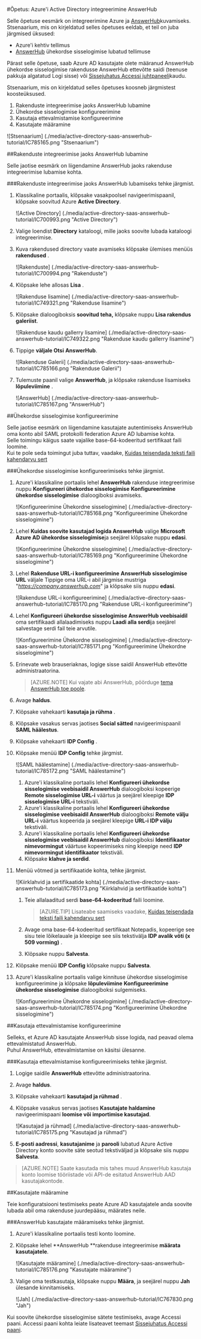<properties 
    pageTitle="Õpetus: Azure'i Active Directory integreerimine AnswerHub | Microsoft Azure'i" 
    description="Saate teada, kuidas lubada ühekordse sisselogimise, automatiseeritud ettevalmistamine ja muud Azure Active Directory AnswerHub abil!" 
    services="active-directory" 
    authors="jeevansd"  
    documentationCenter="na" 
    manager="femila"/>
<tags 
    ms.service="active-directory" 
    ms.devlang="na" 
    ms.topic="article" 
    ms.tgt_pltfrm="na" 
    ms.workload="identity" 
    ms.date="10/10/2016" 
    ms.author="jeedes" />

#<a name="tutorial-azure-active-directory-integration-with-answerhub"></a>Õpetus: Azure'i Active Directory integreerimine AnswerHub

Selle õpetuse eesmärk on integreerimine Azure ja [AnswerHub](http://www.dzonesoftware.com/products/answerhub-question-answer-software)kuvamiseks.  
Stsenaarium, mis on kirjeldatud selles õpetuses eeldab, et teil on juba järgmised üksused:

-   Azure'i kehtiv tellimus
-   [AnswerHub](http://www.dzonesoftware.com/products/answerhub-question-answer-software) ühekordse sisselogimise lubatud tellimuse

Pärast selle õpetuse, saab Azure AD kasutajate olete määranud AnswerHub ühekordse sisselogimise rakendusse AnswerHub ettevõtte saidi (teenuse pakkuja algatatud Logi sisse) või [Sissejuhatus Accessi juhtpaneeli](active-directory-saas-access-panel-introduction.md)kaudu.

Stsenaarium, mis on kirjeldatud selles õpetuses koosneb järgmistest koosteüksused.

1.  Rakenduste integreerimise jaoks AnswerHub lubamine
2.  Ühekordse sisselogimise konfigureerimine
3.  Kasutaja ettevalmistamise konfigureerimine
4.  Kasutajate määramine

![Stsenaarium] (./media/active-directory-saas-answerhub-tutorial/IC785165.png "Stsenaarium")

##<a name="enabling-the-application-integration-for-answerhub"></a>Rakenduste integreerimise jaoks AnswerHub lubamine

Selle jaotise eesmärk on liigendamine AnswerHub jaoks rakenduse integreerimise lubamise kohta.

###<a name="to-enable-the-application-integration-for-answerhub-perform-the-following-steps"></a>Rakenduste integreerimise jaoks AnswerHub lubamiseks tehke järgmist.

1.  Klassikaline portaalis, klõpsake vasakpoolsel navigeerimispaanil, klõpsake soovitud Azure **Active Directory**.

    ![Active Directory] (./media/active-directory-saas-answerhub-tutorial/IC700993.png "Active Directory")

2.  Valige loendist **Directory** kataloogi, mille jaoks soovite lubada kataloogi integreerimise.

3.  Kuva rakendused directory vaate avamiseks klõpsake ülemises menüüs **rakendused** .

    ![Rakenduste] (./media/active-directory-saas-answerhub-tutorial/IC700994.png "Rakenduste")

4.  Klõpsake lehe allosas **Lisa** .

    ![Rakenduse lisamine] (./media/active-directory-saas-answerhub-tutorial/IC749321.png "Rakenduse lisamine")

5.  Klõpsake dialoogiboksis **soovitud teha,** klõpsake nuppu **Lisa rakendus galeriist**.

    ![Rakenduse kaudu gallerry lisamine] (./media/active-directory-saas-answerhub-tutorial/IC749322.png "Rakenduse kaudu gallerry lisamine")

6.  Tippige **väljale Otsi** **AnswerHub**.

    ![Rakenduse Galerii] (./media/active-directory-saas-answerhub-tutorial/IC785166.png "Rakenduse Galerii")

7.  Tulemuste paanil valige **AnswerHub**, ja klõpsake rakenduse lisamiseks **lõpuleviimine** .

    ![AnswerHub] (./media/active-directory-saas-answerhub-tutorial/IC785167.png "AnswerHub")

##<a name="configuring-single-sign-on"></a>Ühekordse sisselogimise konfigureerimine

Selle jaotise eesmärk on liigendamine kasutajate autentimiseks AnswerHub oma konto abil SAML protokolli federation Azure AD lubamise kohta.  
Selle toimingu käigus saate vajalike base-64-kodeeritud sertifikaat faili loomine.  
Kui te pole seda toimingut juba tuttav, vaadake, [Kuidas teisendada teksti faili kahendarvu sert](http://youtu.be/PlgrzUZ-Y1o)

###<a name="to-configure-single-sign-on-perform-the-following-steps"></a>Ühekordse sisselogimise konfigureerimiseks tehke järgmist.

1.  Azure'i klassikaline portaalis lehel **AnswerHub** rakenduse integreerimise nuppu **Konfigureeri ühekordse sisselogimise** **Konfigureerimine ühekordse sisselogimise** dialoogiboksi avamiseks.

    ![Konfigureerimine Ühekordne sisselogimine] (./media/active-directory-saas-answerhub-tutorial/IC785168.png "Konfigureerimine Ühekordne sisselogimine")

2.  Lehel **Kuidas soovite kasutajad logida AnswerHub** valige **Microsoft Azure AD ühekordse sisselogimise**ja seejärel klõpsake nuppu **edasi**.

    ![Konfigureerimine Ühekordne sisselogimine] (./media/active-directory-saas-answerhub-tutorial/IC785169.png "Konfigureerimine Ühekordne sisselogimine")

3.  Lehel **Rakenduse URL-i konfigureerimine** **AnswerHub sisselogimise URL** väljale Tippige oma URL-i abil järgmise mustriga "*https://company.answerhub.com*" ja klõpsake siis nuppu **edasi**.

    ![Rakenduse URL-i konfigureerimine] (./media/active-directory-saas-answerhub-tutorial/IC785170.png "Rakenduse URL-i konfigureerimine")

4.  Lehel **Konfigureeri ühekordse sisselogimise AnswerHub veebisaidil** oma sertifikaadi allalaadimiseks nuppu **Laadi alla serdi**ja seejärel salvestage serdi fail teie arvutile.

    ![Konfigureerimine Ühekordne sisselogimine] (./media/active-directory-saas-answerhub-tutorial/IC785171.png "Konfigureerimine Ühekordne sisselogimine")

5.  Erinevate web brauseriaknas, logige sisse saidil AnswerHub ettevõtte administraatorina.
    >[AZURE.NOTE] Kui vajate abi AnswerHub, pöörduge [tema AnswerHub toe poole](mailto:success@answerhub.com. ).








6.  Avage **haldus**.

7.  Klõpsake vahekaarti **kasutaja ja rühma** .

8.  Klõpsake vasakus servas jaotises **Social sätted** navigeerimispaanil **SAML häälestus**.

9.  Klõpsake vahekaarti **IDP Config** .

10. Klõpsake menüü **IDP Config** tehke järgmist.

    ![SAML häälestamine] (./media/active-directory-saas-answerhub-tutorial/IC785172.png "SAML häälestamine")

    1.  Azure'i klassikaline portaalis lehel **Konfigureeri ühekordse sisselogimise veebisaidil AnswerHub** dialoogiboksi kopeerige **Remote sisselogimise URL-i** väärtus ja seejärel kleepige **IDP sisselogimise URL-i** tekstiväli.
    2.  Azure'i klassikaline portaalis lehel **Konfigureeri ühekordse sisselogimise veebisaidil AnswerHub** dialoogiboksi **Remote välju URL-i** väärtus kopeerida ja seejärel kleepige **URL-i IDP välju** tekstiväli.
    3.  Azure'i klassikaline portaalis lehel **Konfigureeri ühekordse sisselogimise veebisaidil AnswerHub** dialoogiboksi **Identifikaator nimevormingut** väärtuse kopeerimiseks ning kleepige need **IDP nimevormingut identifikaator** tekstiväli.
    4.  Klõpsake **klahve ja serdid**.

11. Menüü võtmed ja sertifikaatide kohta, tehke järgmist.

    ![Kiirklahvid ja sertifikaatide kohta] (./media/active-directory-saas-answerhub-tutorial/IC785173.png "Kiirklahvid ja sertifikaatide kohta")

    1.  Teie allalaaditud serdi **base-64-kodeeritud** faili loomine.  

        >[AZURE.TIP] Lisateabe saamiseks vaadake, [Kuidas teisendada teksti faili kahendarvu sert](http://youtu.be/PlgrzUZ-Y1o)

    2.  Avage oma base-64-kodeeritud sertifikaat Notepadis, kopeerige see sisu teie lõikelauale ja kleepige see siis tekstivälja **IDP avalik võti (x 509 vorming)** .
    3.  Klõpsake nuppu **Salvesta**.

12. Klõpsake menüü **IDP Config** klõpsake nuppu **Salvesta**.

13. Azure'i klassikaline portaalis valige kinnituse ühekordse sisselogimise konfigureerimine ja klõpsake **lõpuleviimine** **Konfigureerimine ühekordse sisselogimise** dialoogiboksi sulgemiseks.

    ![Konfigureerimine Ühekordne sisselogimine] (./media/active-directory-saas-answerhub-tutorial/IC785174.png "Konfigureerimine Ühekordne sisselogimine")

##<a name="configuring-user-provisioning"></a>Kasutaja ettevalmistamise konfigureerimine

Selleks, et Azure AD kasutajate AnswerHub sisse logida, nad peavad olema ettevalmistatud AnswerHub.  
Puhul AnswerHub, ettevalmistamise on käsitsi ülesanne.

###<a name="to-configure-user-provisioning-perform-the-following-steps"></a>Kasutaja ettevalmistamise konfigureerimiseks tehke järgmist.

1.  Logige saidile **AnswerHub** ettevõtte administraatorina.

2.  Avage **haldus**.

3.  Klõpsake vahekaarti **kasutajad ja rühmad** .

4.  Klõpsake vasakus servas jaotises **Kasutajate haldamine** navigeerimispaani **loomise või importimise kasutajad**.

    ![Kasutajad ja rühmad] (./media/active-directory-saas-answerhub-tutorial/IC785175.png "Kasutajad ja rühmad")

5.  **E-posti aadressi**, **kasutajanime** ja **parooli** lubatud Azure Active Directory konto soovite säte seotud tekstiväljad ja klõpsake siis nuppu **Salvesta**.

>[AZURE.NOTE] Saate kasutada mis tahes muud AnswerHub kasutaja konto loomise tööriistade või API-de esitatud AnswerHub AAD kasutajakontode.

##<a name="assigning-users"></a>Kasutajate määramine

Teie konfiguratsiooni testimiseks peate Azure AD kasutajatele anda soovite lubada abil oma rakenduse juurdepääsu, määrates neile.

###<a name="to-assign-users-to-answerhub-perform-the-following-steps"></a>AnswerHub kasutajate määramiseks tehke järgmist.

1.  Azure'i klassikaline portaalis testi konto loomine.

2.  Klõpsake lehel **AnswerHub **rakenduse integreerimise **määrata kasutajatele**.

    ![Kasutajate määramine] (./media/active-directory-saas-answerhub-tutorial/IC785176.png "Kasutajate määramine")

3.  Valige oma testkasutaja, klõpsake nuppu **Määra**, ja seejärel nuppu **Jah** ülesande kinnitamiseks.

    ![Jah] (./media/active-directory-saas-answerhub-tutorial/IC767830.png "Jah")

Kui soovite ühekordse sisselogimise sätete testimiseks, avage Accessi paani. Accessi paani kohta leiate lisateavet teemast [Sissejuhatus Accessi paani](active-directory-saas-access-panel-introduction.md).
